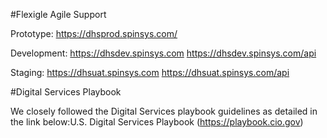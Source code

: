 #Flexigle Agile Support


Prototype: https://dhsprod.spinsys.com/

Development: https://dhsdev.spinsys.com
             https://dhsdev.spinsys.com/api
             
Staging: https://dhsuat.spinsys.com
             https://dhsuat.spinsys.com/api
             
#Digital Services Playbook

We closely followed the Digital Services playbook guidelines as detailed in the link below:U.S. Digital Services Playbook (https://playbook.cio.gov)

